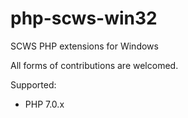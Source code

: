# php-scws-win32
SCWS PHP extensions for Windows

All forms of contributions are welcomed.

Supported:
- PHP 7.0.x

